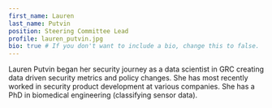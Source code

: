 ```yaml
---
first_name: Lauren
last_name: Putvin
position: Steering Committee Lead
profile: lauren_putvin.jpg
bio: true # If you don't want to include a bio, change this to false.
---
```

Lauren Putvin began her security journey as a data scientist in GRC creating data driven security metrics and policy changes. She has most recently worked in security product development at various companies. She has a PhD in biomedical engineering (classifying sensor data).
